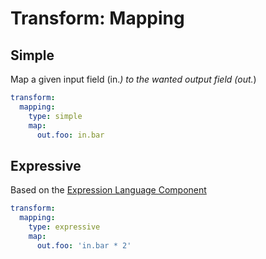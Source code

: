 # Transform: Mapping

## Simple

Map a given input field (in.*) to the wanted output field (out.*)

```yaml
transform:
  mapping:
    type: simple
    map:
      out.foo: in.bar
```


## Expressive

Based on the [Expression Language Component](https://symfony.com/doc/current/components/expression_language.html)

```yaml
transform:
  mapping:
    type: expressive
    map:
      out.foo: 'in.bar * 2'
```
